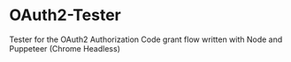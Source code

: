 # OAuth2-Tester
Tester for the OAuth2 Authorization Code grant flow written with Node and Puppeteer (Chrome Headless)
